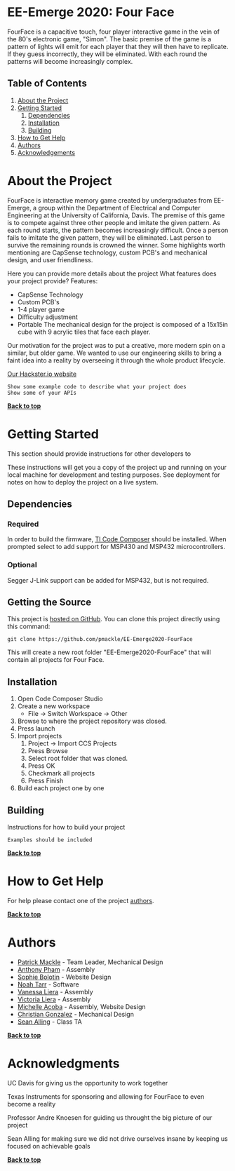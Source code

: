 # EE-Emerge 2020: Four Face


FourFace is a capacitive touch, four player interactive game in the vein of the 80's electronic game, "Simon".  The basic premise of the game is a pattern of lights will emit for each player that they will then have to replicate. If they guess incorrectly, they will be eliminated. With each round the patterns will become increasingly complex.

## Table of Contents

1. [About the Project](#about-the-project)
1. [Getting Started](#getting-started)
    1. [Dependencies](#dependencies)
    1. [Installation](#installation)
    1. [Building](#building)
1. [How to Get Help](#how-to-get-help)
1. [Authors](#authors)
1. [Acknowledgements](#acknowledgements)

# About the Project
FourFace is interactive memory game created by undergraduates from EE-Emerge, a group within the Department of Electrical and Computer 
Engineering at the University of California, Davis. The premise of this game is to compete against three other people and imitate the 
given pattern. As each round starts, the pattern becomes increasingly difficult. Once a person fails to imitate the given pattern, they 
will be eliminated. Last person to survive the remaining rounds is crowned the winner. Some highlights worth mentioning are CapSense 
technology, custom PCB's and mechanical design, and user friendliness.

Here you can provide more details about the project
What features does your project provide?
Features:
- CapSense Technology
- Custom PCB's
- 1-4 player game
- Difficulty adjustment
- Portable
The mechanical design for the project is composed of a 15x15in cube with 9 acrylic tiles that face each player.

Our motivation for the project was to put a creative, more modern spin on a similar, but older game. We wanted to use our engineering skills to bring a faint idea into a reality by overseeing it through the whole product lifecycle. 

[Our Hackster.io website](https://www.hackster.io/fourface/fourface-1bf273)

```
Show some example code to describe what your project does
Show some of your APIs
```

**[Back to top](#table-of-contents)**

# Getting Started

This section should provide instructions for other developers to

These instructions will get you a copy of the project up and running on your local machine for development and testing purposes. See deployment for notes on how to deploy the project on a live system.

## Dependencies

### Required 
In order to build the firmware, [TI Code Composer](https://software-dl.ti.com/ccs/esd/documents/ccs_downloads.html) should be installed. When prompted select to add support for MSP430 and MSP432 microcontrollers. 

### Optional
Segger J-Link support can be added for MSP432, but is not required.

## Getting the Source

This project is [hosted on GitHub](hhttps://github.com/pmackle/EE-Emerge2020-FourFace). You can clone this project directly using this command:

```
git clone https://github.com/pmackle/EE-Emerge2020-FourFace
```

This will create a new root folder "EE-Emerge2020-FourFace" that will contain all projects for Four Face.

## Installation

1. Open Code Composer Studio
1. Create a new workspace 
    * File -> Switch Workspace -> Other
1. Browse to where the project repository was closed. 
1. Press launch
1. Import projects
    1. Project -> Import CCS Projects
    1. Press Browse
    1. Select root folder that was cloned.
    1. Press OK 
    1. Checkmark all projects
    1. Press Finish
1. Build each project one by one

## Building

Instructions for how to build your project

```
Examples should be included
```

**[Back to top](#table-of-contents)**

# How to Get Help

For help please contact one of the project [authors](#release-process).

**[Back to top](#table-of-contents)**

# Authors

* [Patrick Mackle](https://github.com/pmackle) - Team Leader, Mechanical Design
* [Anthony Pham](https://github.com/AnthonysPham) - Assembly
* [Sophie Bolotin](https://github.com/sbolotin20) - Website Design
* [Noah Tarr](https://github.com/NoahTarr) - Software
* [Vanessa Liera](https://github.com/vpliera) - Assembly
* [Victoria Liera](https://github.com/victorialiera) - Assembly
* [Michelle Acoba](https://github.com/maacoba) - Assembly, Website Design
* [Christian Gonzalez](https://github.com/christian-ee-emerge) - Mechanical Design
* [Sean Alling](https://github.com/SeanAlling) - Class TA

**[Back to top](#table-of-contents)**

# Acknowledgments

UC Davis for giving us the opportunity to work together

Texas Instruments for sponsoring and allowing for FourFace to even become a reality

Professor Andre Knoesen for guiding us throught the big picture of our project

Sean Alling for making sure we did not drive ourselves insane by keeping us focused on achievable goals

**[Back to top](#table-of-contents)**

